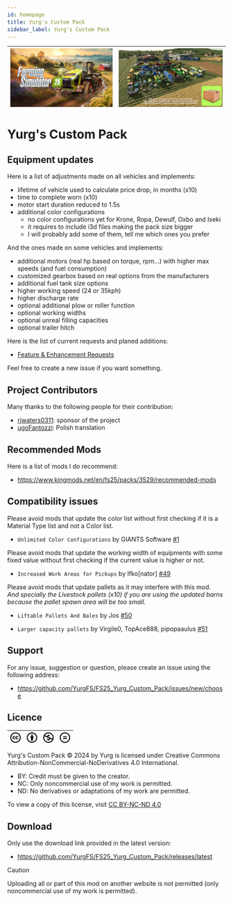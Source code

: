 ```yaml
---
id: homepage
title: Yurg's Custom Pack
sidebar_label: Yurg's Custom Pack
---
```

|![](fs/fs25.200.jpg)|[![](modScreen.200.png)](modScreen.png)|
|-|-|

# Yurg's Custom Pack

## Equipment updates

Here is a list of adjustments made on all vehicles and implements:
- lifetime of vehicle used to calculate price drop, in months (x10)
- time to complete worn (x10)
- motor start duration reduced to 1.5s
- additional color configurations
    - no color configurations yet for Krone, Ropa, Dewulf, Oxbo and Iseki
    - it requires to include i3d files making the pack size bigger
    - I will probably add some of them, tell me which ones you prefer

And the ones made on some vehicles and implements:
- additional motors (real hp based on torque, rpm...) with higher max speeds (and fuel consumption)
- customized gearbox based on real options from the manufacturers
- additional fuel tank size options
- higher working speed (24 or 35kph)
- higher discharge rate
- optional additional plow or roller function
- optional working widths
- optional unreal filling capacities
- optional trailer hitch

Here is the list of current requests and planed additions:
- [Feature & Enhancement Requests](https://github.com/YurgFS/FS25_Yurg_Custom_Pack/issues?q=is%3Aopen+is%3Aissue+label%3Aenhancement%2Cfeature)

Feel free to create a new issue if you want something.


## Project Contributors

Many thanks to the following people for their contribution:
- [rjwaters0311](https://www.kingmods.net/en/profile/rjwaters0311): sponsor of the project
- [ugoFantozzi](https://www.kingmods.net/en/profile/ugofantozzi): Polish translation


## Recommended Mods

Here is a list of mods I do recommend:
- https://www.kingmods.net/en/fs25/packs/3529/recommended-mods


## Compatibility issues

Please avoid mods that update the color list without first checking if it is a Material Type list and not a Color list.

- `Unlimited Color Configurations` by GIANTS Software [#1](https://github.com/YurgFS/FS25_Yurg_Custom_Pack/issues/1)

Please avoid mods that update the working width of equipments with some fixed value without first checking if the current value is higher or not.

- `Increased Work Areas for Pickups` by Ifko[nator] [#49](https://github.com/YurgFS/FS25_Yurg_Custom_Pack/issues/49)

Please avoid mods that update pallets as it may interfere with this mod.<br>*And specially the Livestock pallets (x10) if you are using the updated barns because the pallet spawn area will be too small.*

- `Liftable Pallets And Bales`  by Jos [#50](https://github.com/YurgFS/FS25_Yurg_Custom_Pack/issues/50)

- `Larger capacity pallets` by Virgile0, TopAce888, pipopaaulus [#51](https://github.com/YurgFS/FS25_Yurg_Custom_Pack/issues/51)


## Support

For any issue, suggestion or question, please create an issue using the following address:
- https://github.com/YurgFS/FS25_Yurg_Custom_Pack/issues/new/choose


## Licence

|![](cc/cc-logo.png)|![](cc/cc-by.png)|![](cc/cc-nc.png)|![](cc/cc-nd.png)|
|-|-|-|-|

Yurg's Custom Pack © 2024 by Yurg is licensed under Creative Commons Attribution-NonCommercial-NoDerivatives 4.0 International.
- BY: Credit must be given to the creator.
- NC: Only noncommercial use of my work is permitted.
- ND: No derivatives or adaptations of my work are permitted.

To view a copy of this license, visit [CC BY-NC-ND 4.0](https://creativecommons.org/licenses/by-nc-nd/4.0/)


## Download

Only use the download link provided in the latest version:
- https://github.com/YurgFS/FS25_Yurg_Custom_Pack/releases/latest

> [!CAUTION]
> Uploading all or part of this mod on another website is not permitted (only noncommercial use of my work is permitted).
